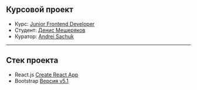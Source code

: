 ## Курсовой проект

- Курс: [Junior Frontend Developer](https://vladilen.ru/junior)
- Студент: [Денис Мещеряков](https://t.me/denis_mesh)
- Куратор: [Andrei Sachuk](https://t.me/frontit)

---

## Стек проекта

- React.js [Create React App](https://github.com/facebook/create-react-app)
- Bootstrap [Версия v5.1](https://getbootstrap.com/docs/5.1/getting-started/introduction/)
